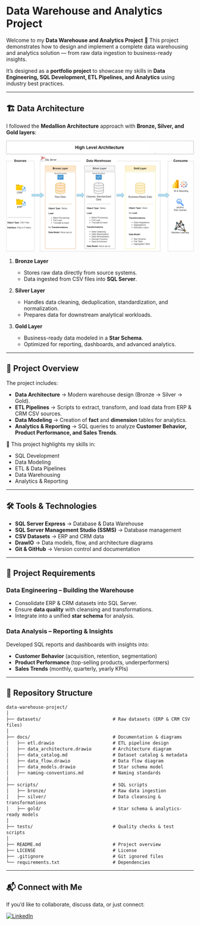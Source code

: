 # Data Warehouse and Analytics Project

Welcome to my **Data Warehouse and Analytics Project** 🚀
This project demonstrates how to design and implement a complete data warehousing and analytics solution — from raw data ingestion to business-ready insights.

It’s designed as a **portfolio project** to showcase my skills in **Data Engineering, SQL Development, ETL Pipelines, and Analytics** using industry best practices.

---

## 🏗️ Data Architecture

I followed the **Medallion Architecture** approach with **Bronze, Silver, and Gold layers**:

![Data Architecture](docs/data_architecture.png)

1. **Bronze Layer**

   * Stores raw data directly from source systems.
   * Data ingested from CSV files into **SQL Server**.

2. **Silver Layer**

   * Handles data cleaning, deduplication, standardization, and normalization.
   * Prepares data for downstream analytical workloads.

3. **Gold Layer**

   * Business-ready data modeled in a **Star Schema**.
   * Optimized for reporting, dashboards, and advanced analytics.

---

## 📖 Project Overview

The project includes:

* **Data Architecture** → Modern warehouse design (Bronze → Silver → Gold).
* **ETL Pipelines** → Scripts to extract, transform, and load data from ERP & CRM CSV sources.
* **Data Modeling** → Creation of **fact** and **dimension** tables for analytics.
* **Analytics & Reporting** → SQL queries to analyze **Customer Behavior, Product Performance, and Sales Trends**.

🎯 This project highlights my skills in:

* SQL Development
* Data Modeling
* ETL & Data Pipelines
* Data Warehousing
* Analytics & Reporting

---

## 🛠️ Tools & Technologies

* **SQL Server Express** → Database & Data Warehouse
* **SQL Server Management Studio (SSMS)** → Database management
* **CSV Datasets** → ERP and CRM data
* **DrawIO** → Data models, flow, and architecture diagrams
* **Git & GitHub** → Version control and documentation

---

## 🚀 Project Requirements

### Data Engineering – Building the Warehouse

* Consolidate ERP & CRM datasets into SQL Server.
* Ensure **data quality** with cleansing and transformations.
* Integrate into a unified **star schema** for analysis.

### Data Analysis – Reporting & Insights

Developed SQL reports and dashboards with insights into:

* **Customer Behavior** (acquisition, retention, segmentation)
* **Product Performance** (top-selling products, underperformers)
* **Sales Trends** (monthly, quarterly, yearly KPIs)


---

## 📂 Repository Structure

```
data-warehouse-project/
│
├── datasets/                           # Raw datasets (ERP & CRM CSV files)
│
├── docs/                               # Documentation & diagrams
│   ├── etl.drawio                      # ETL pipeline design
│   ├── data_architecture.drawio        # Architecture diagram
│   ├── data_catalog.md                 # Dataset catalog & metadata
│   ├── data_flow.drawio                # Data flow diagram
│   ├── data_models.drawio              # Star schema model
│   ├── naming-conventions.md           # Naming standards
│
├── scripts/                            # SQL scripts
│   ├── bronze/                         # Raw data ingestion
│   ├── silver/                         # Data cleansing & transformations
│   ├── gold/                           # Star schema & analytics-ready models
│
├── tests/                              # Quality checks & test scripts
│
├── README.md                           # Project overview
├── LICENSE                             # License
├── .gitignore                          # Git ignored files
└── requirements.txt                    # Dependencies
```

---


## 📬 Connect with Me

If you’d like to collaborate, discuss data, or just connect:



[![LinkedIn](https://img.shields.io/badge/LinkedIn-0077B5?style=for-the-badge&logo=linkedin&logoColor=white)](https://www.linkedin.com/in/saishrita-mohapatra-10a943272/)

